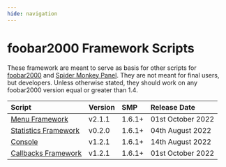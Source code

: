 ```yaml
---
hide: navigation
---
```


# foobar2000 Framework Scripts

These framework are meant to serve as basis for other scripts for [foobar2000](https://www.foobar2000.org/) 
and [Spider Monkey Panel](https://theqwertiest.github.io/foo_spider_monkey_panel/). They are not meant
for final users, but developers.
Unless otherwise stated, they should work on any foobar2000 version equal or greater than 1.4.

|Script|Version|SMP|Release Date|
|:---|:---|:---|:---|
|[Menu Framework](scripts/menu-framework-smp)|v2.1.1|1.6.1+|01st October 2022|
|[Statistics Framework](scriptS/STATISTICS-FRAMEWORK-SMP)|v0.2.0|1.6.1+|04th August 2022|
|[Console](scripts/console-smp)|v1.2.1|1.6.1+|14th August 2022|
|[Callbacks Framework](scripts/callbacks-framework-smp)|v1.2.1|1.6.1+|01st October 2022|